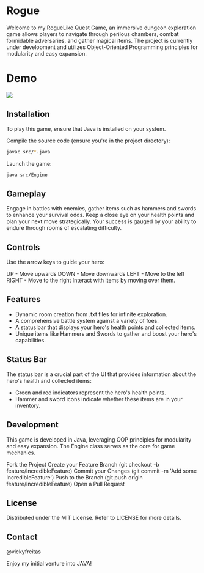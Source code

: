 # Rogue
Welcome to my RogueLike Quest Game, an immersive dungeon exploration game allows players to navigate through perilous chambers, combat formidable adversaries, and gather magical items. The project is currently under development and utilizes Object-Oriented Programming principles for modularity and easy expansion.

# Demo
![](https://github.com/vickyfreitas/Rogue/blob/master/Rogue_Gif.gif)

## Installation
To play this game, ensure that Java is installed on your system.

Compile the source code (ensure you're in the project directory): 
```bash
javac src/*.java
```
Launch the game: 
```bash
java src/Engine
```

## Gameplay
Engage in battles with enemies, gather items such as hammers and swords to enhance your survival odds. Keep a close eye on your health points and plan your next move strategically. Your success is gauged by your ability to endure through rooms of escalating difficulty.

## Controls
Use the arrow keys to guide your hero:

UP - Move upwards
DOWN - Move downwards
LEFT - Move to the left
RIGHT - Move to the right
Interact with items by moving over them.

## Features
- Dynamic room creation from .txt files for infinite exploration.
- A comprehensive battle system against a variety of foes.
- A status bar that displays your hero's health points and collected items.
- Unique items like Hammers and Swords to gather and boost your hero's capabilities.

## Status Bar
The status bar is a crucial part of the UI that provides information about the hero's health and collected items:

- Green and red indicators represent the hero's health points.
- Hammer and sword icons indicate whether these items are in your inventory.

## Development
This game is developed in Java, leveraging OOP principles for modularity and easy expansion. The Engine class serves as the core for game mechanics.

Fork the Project
Create your Feature Branch (git checkout -b feature/IncredibleFeature)
Commit your Changes (git commit -m 'Add some IncredibleFeature')
Push to the Branch (git push origin feature/IncredibleFeature)
Open a Pull Request

## License
Distributed under the MIT License. Refer to LICENSE for more details.

## Contact
@vickyfreitas

Enjoy my initial venture into JAVA!
